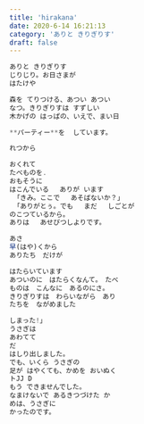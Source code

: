 ```yaml
---
title: 'hirakana'
date: 2020-6-14 16:21:13
category: 'ありと きりぎりす'
draft: false
---
```

```js
ありと きりぎりす
じりじり。お日さまが
はたけや

森を てりつける、あつい あつい
なつ。きりぎりすは すずしい
木かげの はっぱの、いえで、まい日

**パーティー**を  しています。
```
```js
れつから

おくれて
たべものを.
おもそうに
はこんでいる　 ありが います
 「きみ。ここで 　あそばないか？」
 「ありがとぅ。でも　 まだ 　しごとが 
のこつているから。
ありは 　あせびつしよりです。
```
```js
あさ
早(はや)くから
ありたち　だけが

はたらいています
あついのに　はたらくなんて。　たべ 
ものは　こんなに　あるのにさ。
きりぎりすは　わらいながら　あり
たちを　ながめました
```
```js
しまった!」
うさぎは
あわてて
だ
はしり出しました。
でも、いくら うさぎの
足が はやくても、かめを おいぬく
トJJ D
もう できませんでした。
なまけないで あるきつづけた か
めは、うさぎに
かったのです。
```

<!--stackedit_data:
eyJoaXN0b3J5IjpbMTU2MTM2MzE0NiwtMTg2NDQ1MjM0OCwtMT
Q0OTg3Nzg2MCwtMTc4NDgxNzI0OSwtMTQ2MjUzODg5Ml19
-->